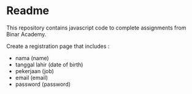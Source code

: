 <h1>Readme</h1>
<p>
    This repository contains javascript code to complete assignments from Binar Academy.
</p>
<p>
    Create a registration page that includes :
    <ul>
        <li>nama (name)</li>
        <li>tanggal lahir (date of birth)</li>
        <li>pekerjaan (job)</li>
        <li>email (email)</li>
        <li>password (password)</li>
    </ul>
</p>